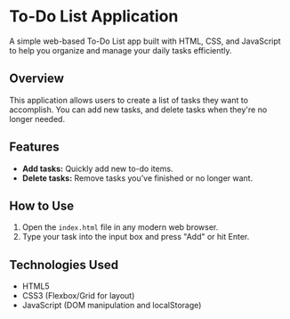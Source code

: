 # To-Do List Application

A simple web-based To-Do List app built with HTML, CSS, and JavaScript to help you organize and manage your daily tasks efficiently.

## Overview

This application allows users to create a list of tasks they want to accomplish. You can add new tasks,  and delete tasks when they're no longer needed. 

## Features

- **Add tasks:** Quickly add new to-do items.
- **Delete tasks:** Remove tasks you’ve finished or no longer want.

## How to Use

1. Open the `index.html` file in any modern web browser.
2. Type your task into the input box and press "Add" or hit Enter.

## Technologies Used

- HTML5
- CSS3 (Flexbox/Grid for layout)
- JavaScript (DOM manipulation and localStorage)

